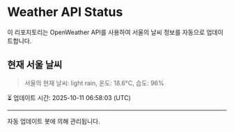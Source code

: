 
# Weather API Status

이 리포지토리는 OpenWeather API를 사용하여 서울의 날씨 정보를 자동으로 업데이트합니다.

## 현재 서울 날씨
> 서울의 현재 날씨: light rain, 온도: 18.6°C, 습도: 96%

⏳ 업데이트 시간: 2025-10-11 06:58:03 (UTC)

---
자동 업데이트 봇에 의해 관리됩니다.
